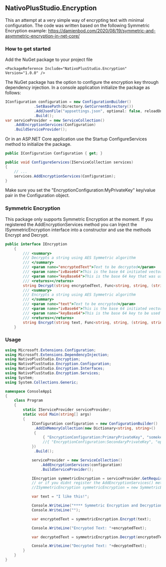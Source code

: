 ## NativoPlusStudio.Encryption

This an attempt at a very simple way of encrypting text with minimal configuration. The code was written based on the following Symmetric Encryption example: https://damienbod.com/2020/08/19/symmetric-and-asymmetric-encryption-in-net-core/

### How to get started
Add the NuGet package to your project file

```
<PackageReference Include="NativoPlusStudio.Encryption" Version="1.0.0" />
```
The NuGet package has the option to configure the encryption key through dependency injection. In a console application initialize the package as follows:

```csharp
IConfiguration configuration = new ConfigurationBuilder()
             .SetBasePath(Directory.GetCurrentDirectory())
             .AddJsonFile("appsettings.json", optional: false, reloadOnChange: true)
             .Build();
var serviceProvider = new ServiceCollection()
    .AddEncryptionServices(Configuration)
    .BuildServiceProvider();

```

Or in an ASP.NET Core application use the Startup ConfigureServices method to initialize the package.

```csharp
public IConfiguration Configuration { get; }

public void ConfigureServices(IServiceCollection services)
{
    // ...
    services.AddEncryptionServices(Configuration);
}
```
Make sure you set the "EncryptionConfiguration:MyPrivateKey" key/value pair in the Configuration object. 

### Symmetric Encryption

This package only supports Symmetric Encryption at the moment. If you registered the AddEncryptionServices method you can Inject the ISymmetricEncryption interface into a constructor and use the methods Encrypt and Decrypt.

```csharp
public interface IEncryption
    {
        /// <summary>
        /// Decrypts a string using AES Symmetric algorithm
        /// </summary>
        /// <param name="encryptedText">Text to be decrypted</param>
        /// <param name="ivBase64">This is the base 64 initiated vector that was used to encrypt the text</param>
        /// <param name="keyBase64">This is the base 64 key that was used to encrypt the text</param>
        /// <returns></returns>
        string Decrypt(string encryptedText, Func<string, string, (string, string)> encryptionKeyGenerator = null);
        /// <summary>
        /// Encrypts a string using AES Symmetric algorithm
        /// </summary>
        /// <param name="text">Text to be encrypted</param>
        /// <param name="ivBase64">This is the base 64 initiated vector to be used to encrypt the text</param>
        /// <param name="keyBase64">This is the base 64 key to be used to encrypt the text</param>
        /// <returns></returns>
        string Encrypt(string text, Func<string, string, (string, string)> encryptionKeyGenerator = null);
    }
```

### Usage

```csharp
using Microsoft.Extensions.Configuration;
using Microsoft.Extensions.DependencyInjection;
using NativoPlusStudio.Encryption;
using NativoPlusStudio.Encryption.Configuration;
using NativoPlusStudio.Encryption.Interfaces;
using NativoPlusStudio.Encryption.Services;
using System;
using System.Collections.Generic;

namespace ConsoleApp1
{
    class Program
    {
        static IServiceProvider serviceProvider;
        static void Main(string[] args)
        {
            IConfiguration configuration = new ConfigurationBuilder()
             .AddInMemoryCollection(new Dictionary<string, string>() 
             { 
                 { "EncryptionConfiguration:PrimaryPrivateKey", "somekey" }
                 //{ "EncryptionConfiguration:SecondaryPrivateKey", "optionalkey" }
            })
             .Build();

            serviceProvider = new ServiceCollection()
                .AddEncryptionServices(configuration)
                .BuildServiceProvider();

            IEncryption symmetricEncryption = serviceProvider.GetRequiredService<IEncryption>();
            // or if you didnt register the AddEncryptionServices() method
            //ISymmetricEncryption symmetricEncryption = new SymmetricEncryptionService(encryptionConfiguration: new EncryptionConfiguration { PrimaryPrivateKey = "somekey" });

            var text = "I like this!";

            Console.WriteLine("**** Symmetric Encryption and Decryption ****");
            Console.WriteLine("");

            var encryptedText = symmetricEncryption.Encrypt(text);

            Console.WriteLine("Encrypted Text: "+encryptedText);

            var decryptedText = symmetricEncryption.Decrypt(encryptedText);

            Console.WriteLine("Decrypted Text: "+decryptedText);
        }
    }
}
```
